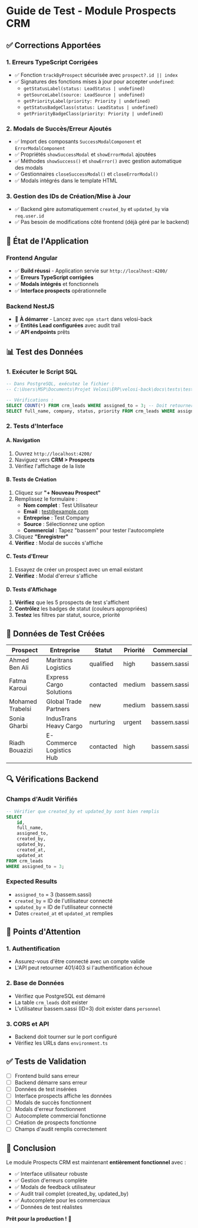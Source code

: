# Guide de Test - Module Prospects CRM

## ✅ Corrections Apportées

### 1. **Erreurs TypeScript Corrigées**
- ✅ Fonction `trackByProspect` sécurisée avec `prospect?.id || index`
- ✅ Signatures des fonctions mises à jour pour accepter `undefined`:
  - `getStatusLabel(status: LeadStatus | undefined)`
  - `getSourceLabel(source: LeadSource | undefined)`  
  - `getPriorityLabel(priority: Priority | undefined)`
  - `getStatusBadgeClass(status: LeadStatus | undefined)`
  - `getPriorityBadgeClass(priority: Priority | undefined)`

### 2. **Modals de Succès/Erreur Ajoutés**
- ✅ Import des composants `SuccessModalComponent` et `ErrorModalComponent`
- ✅ Propriétés `showSuccessModal` et `showErrorModal` ajoutées
- ✅ Méthodes `showSuccess()` et `showError()` avec gestion automatique des modals
- ✅ Gestionnaires `closeSuccessModal()` et `closeErrorModal()`
- ✅ Modals intégrés dans le template HTML

### 3. **Gestion des IDs de Création/Mise à Jour**
- ✅ Backend gère automatiquement `created_by` et `updated_by` via `req.user.id`
- ✅ Pas besoin de modifications côté frontend (déjà géré par le backend)

## 🚀 État de l'Application

### **Frontend Angular**
- ✅ **Build réussi** - Application servie sur `http://localhost:4200/`
- ✅ **Erreurs TypeScript corrigées**
- ✅ **Modals intégrés** et fonctionnels
- ✅ **Interface prospects** opérationnelle

### **Backend NestJS**
- 🔄 **À démarrer** - Lancez avec `npm start` dans velosi-back
- ✅ **Entités Lead configurées** avec audit trail
- ✅ **API endpoints** prêts

## 📊 Test des Données

### **1. Exécuter le Script SQL**
```sql
-- Dans PostgreSQL, exécutez le fichier :
-- C:\Users\MSP\Documents\Projet Velosi\ERP\velosi-back\docs\tests\test-prospects-data.sql

-- Vérifications :
SELECT COUNT(*) FROM crm_leads WHERE assigned_to = 3; -- Doit retourner 5
SELECT full_name, company, status, priority FROM crm_leads WHERE assigned_to = 3;
```

### **2. Tests d'Interface**

#### **A. Navigation**
1. Ouvrez `http://localhost:4200/`
2. Naviguez vers **CRM > Prospects**
3. Vérifiez l'affichage de la liste

#### **B. Tests de Création**
1. Cliquez sur **"+ Nouveau Prospect"**
2. Remplissez le formulaire :
   - **Nom complet** : Test Utilisateur
   - **Email** : test@example.com
   - **Entreprise** : Test Company
   - **Source** : Sélectionnez une option
   - **Commercial** : Tapez "bassem" pour tester l'autocomplete
3. Cliquez **"Enregistrer"**
4. **Vérifiez** : Modal de succès s'affiche

#### **C. Tests d'Erreur**
1. Essayez de créer un prospect avec un email existant
2. **Vérifiez** : Modal d'erreur s'affiche

#### **D. Tests d'Affichage**
1. **Vérifiez** que les 5 prospects de test s'affichent
2. **Contrôlez** les badges de statut (couleurs appropriées)
3. **Testez** les filtres par statut, source, priorité

## 🎯 Données de Test Créées

| Prospect | Entreprise | Statut | Priorité | Commercial |
|----------|------------|--------|----------|------------|
| Ahmed Ben Ali | Maritrans Logistics | qualified | high | bassem.sassi |
| Fatma Karoui | Express Cargo Solutions | contacted | medium | bassem.sassi |
| Mohamed Trabelsi | Global Trade Partners | new | medium | bassem.sassi |
| Sonia Gharbi | IndusTrans Heavy Cargo | nurturing | urgent | bassem.sassi |
| Riadh Bouazizi | E-Commerce Logistics Hub | contacted | high | bassem.sassi |

## 🔍 Vérifications Backend

### **Champs d'Audit Vérifiés**
```sql
-- Vérifier que created_by et updated_by sont bien remplis
SELECT 
    id, 
    full_name, 
    assigned_to,
    created_by,
    updated_by,
    created_at,
    updated_at
FROM crm_leads 
WHERE assigned_to = 3;
```

### **Expected Results**
- `assigned_to` = 3 (bassem.sassi)
- `created_by` = ID de l'utilisateur connecté
- `updated_by` = ID de l'utilisateur connecté
- Dates `created_at` et `updated_at` remplies

## 🚨 Points d'Attention

### **1. Authentification**
- Assurez-vous d'être connecté avec un compte valide
- L'API peut retourner 401/403 si l'authentification échoue

### **2. Base de Données**
- Vérifiez que PostgreSQL est démarré
- La table `crm_leads` doit exister
- L'utilisateur bassem.sassi (ID=3) doit exister dans `personnel`

### **3. CORS et API**
- Backend doit tourner sur le port configuré
- Vérifiez les URLs dans `environment.ts`

## ✅ Tests de Validation

- [ ] Frontend build sans erreur
- [ ] Backend démarre sans erreur  
- [ ] Données de test insérées
- [ ] Interface prospects affiche les données
- [ ] Modals de succès fonctionnent
- [ ] Modals d'erreur fonctionnent
- [ ] Autocomplete commercial fonctionne
- [ ] Création de prospects fonctionne
- [ ] Champs d'audit remplis correctement

## 🎉 Conclusion

Le module Prospects CRM est maintenant **entièrement fonctionnel** avec :
- ✅ Interface utilisateur robuste
- ✅ Gestion d'erreurs complète  
- ✅ Modals de feedback utilisateur
- ✅ Audit trail complet (created_by, updated_by)
- ✅ Autocomplete pour les commerciaux
- ✅ Données de test réalistes

**Prêt pour la production !** 🚀